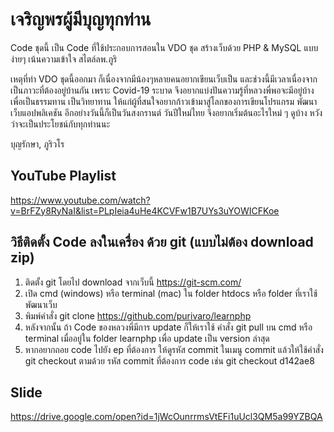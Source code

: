# เจริญพรผู้มีบุญทุกท่าน

Code ชุดนี้ เป็น Code ที่ใช้ประกอบการสอนใน VDO ชุด สร้างเว็บด้วย PHP & MySQL แบบง่ายๆ เน้นความเข้าใจ สไตล์ลพ.ภูริ

เหตุที่ทำ VDO ชุดนี้ออกมา ก็เนื่องจากมีน้องๆหลายคนอยากเขียนเว็บเป็น และช่วงนี้มีเวลาเนื่องจากเป็นภาวะที่ต้องอยู่บ้านกัน เพราะ Covid-19 ระบาด จึงอยากแบ่งปันความรู้ที่หลวงพี่พอจะมีอยู่บ้าง เพื่อเป็นธรรมทาน เป็นวิทยาทาน ให้แก่ผู้ที่สนใจอยากก้าวเข้ามาสู่โลกของการเขียนโปรแกรม พัฒนาเว็บแอปพลิเคชัน อีกอย่างวันนี้ก็เป็นวันสงกรานต์ วันปีใหม่ไทย จึงอยากเริ่มต้นอะไรใหม่ ๆ ดูบ้าง หวังว่าจะเป็นประโยชน์กับทุกท่านนะ

บุญรักษา,
ภูริวโร


## YouTube Playlist
https://www.youtube.com/watch?v=BrFZy8RyNaI&list=PLpIeia4uHe4KCVFw1B7UYs3uYOWICFKoe


## วิธีติดตั้ง Code ลงในเครื่อง ด้วย git (แบบไม่ต้อง download zip)
1. ติดตั้ง git โดยไป download จากเว็บนี้ https://git-scm.com/
2. เปิด cmd (windows) หรือ terminal (mac) ใน folder htdocs หรือ folder ที่เราใช้พัฒนาเว็บ
3. พิมพ์คำสั่ง git clone https://github.com/purivaro/learnphp
4. หลังจากนั้น ถ้า Code ของหลวงพี่มีการ update ก็ให้เราใช้ คำสั่ง git pull บน cmd หรือ terminal เมื่ออยู่ใน folder learnphp เพื่อ update เป็น version ล่าสุด
5. หากอยากถอย code ไปยัง ep ที่ต้องการ ให้ดูรหัส commit ในเมนู commit แล้วให้ใช้คำสั่ง git checkout ตามด้วย รหัส commit ที่ต้องการ code เช่น
git checkout d142ae8


## Slide 
https://drive.google.com/open?id=1jWcOunrrmsVtEFi1uUcl3QM5a99YZBQA